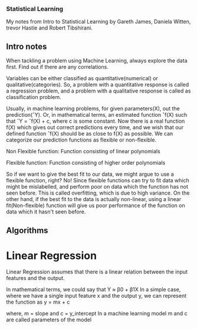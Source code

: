 ### Statistical Learning
My notes from Intro to Statistical Learning by Gareth James,  Daniela Witten, trevor Hastie and Robert Tibshirani. 


## Intro notes
When tackling a problem using Machine Learning, always explore the data first. Find out if there are any correlations.

Variables can be either classified as quantitative(numerical) or qualitative(categories). So, a problem with a quantitative response is called a regression problem, and a problem with a qualitative response is called as classification problem.

Usually, in machine learning problems, for given parameters(X), out the prediction(ˆY). Or, in mathematical terms, an estimated function ˆf(X) such that ˆY = ˆf(X) + c, where c is some constant. Now there is a real function f(X) which gives out correct predictions every time, and we wish that our defined function ˆf(X) should be as close to f(X) as possible. We can categorize our prediction functions as flexible or non-flexible. 

Non Flexible function: Function consisting of linear polynomials 

Flexible function: Function consisting of higher order polynomials 

So if we want to give the best fit to our data, we might argue to use a flexible function, right? No! Since flexible functions can try to fit data which might be mislabelled, and perform poor on data which the function has not seen before. This is called overfitting, which is due to high variance. On the other hand, if the best fit to the data is actually non-linear, using a linear fit(Non-flexible) function will
give us poor performance of the function on data which it hasn't seen before.


## Algorithms
# Linear Regression
Linear Regression assumes that there is a linear relation between the input features and the output.

In mathematical terms, we could say that Y ≈ β0 + β1X
In a simple case, where we have a single input feature x and the output y, we can represent the function as y = mx + c

where, m = slope and c = y_intercept
In a machine learning model m and c are called parameters of the model

